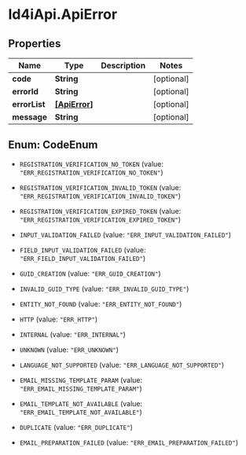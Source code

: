# Id4iApi.ApiError

## Properties
Name | Type | Description | Notes
------------ | ------------- | ------------- | -------------
**code** | **String** |  | [optional] 
**errorId** | **String** |  | [optional] 
**errorList** | [**[ApiError]**](ApiError.md) |  | [optional] 
**message** | **String** |  | [optional] 


<a name="CodeEnum"></a>
## Enum: CodeEnum


* `REGISTRATION_VERIFICATION_NO_TOKEN` (value: `"ERR_REGISTRATION_VERIFICATION_NO_TOKEN"`)

* `REGISTRATION_VERIFICATION_INVALID_TOKEN` (value: `"ERR_REGISTRATION_VERIFICATION_INVALID_TOKEN"`)

* `REGISTRATION_VERIFICATION_EXPIRED_TOKEN` (value: `"ERR_REGISTRATION_VERIFICATION_EXPIRED_TOKEN"`)

* `INPUT_VALIDATION_FAILED` (value: `"ERR_INPUT_VALIDATION_FAILED"`)

* `FIELD_INPUT_VALIDATION_FAILED` (value: `"ERR_FIELD_INPUT_VALIDATION_FAILED"`)

* `GUID_CREATION` (value: `"ERR_GUID_CREATION"`)

* `INVALID_GUID_TYPE` (value: `"ERR_INVALID_GUID_TYPE"`)

* `ENTITY_NOT_FOUND` (value: `"ERR_ENTITY_NOT_FOUND"`)

* `HTTP` (value: `"ERR_HTTP"`)

* `INTERNAL` (value: `"ERR_INTERNAL"`)

* `UNKNOWN` (value: `"ERR_UNKNOWN"`)

* `LANGUAGE_NOT_SUPPORTED` (value: `"ERR_LANGUAGE_NOT_SUPPORTED"`)

* `EMAIL_MISSING_TEMPLATE_PARAM` (value: `"ERR_EMAIL_MISSING_TEMPLATE_PARAM"`)

* `EMAIL_TEMPLATE_NOT_AVAILABLE` (value: `"ERR_EMAIL_TEMPLATE_NOT_AVAILABLE"`)

* `DUPLICATE` (value: `"ERR_DUPLICATE"`)

* `EMAIL_PREPARATION_FAILED` (value: `"ERR_EMAIL_PREPARATION_FAILED"`)




